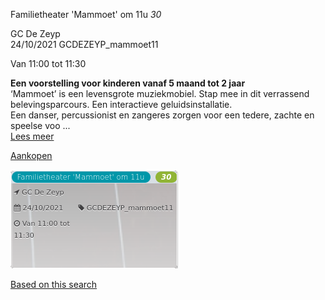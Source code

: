 Familietheater 'Mammoet' om 11u *30*

GC De Zeyp  
24/10/2021 GCDEZEYP\_mammoet11  

Van 11:00 tot 11:30

  

  

**Een voorstelling voor kinderen vanaf 5 maand tot 2 jaar**  
‘Mammoet’ is een levensgrote muziekmobiel. Stap mee in dit verrassend belevingsparcours. Een interactieve geluidsinstallatie.  
Een danser, percussionist en zangeres zorgen voor een tedere, zachte en speelse voo  ...  
[Lees meer](https://tickets.vgc.be/activity/subscribe/GCDEZEYP_mammoet11)

[Aankopen](https://tickets.vgc.be/ticketingActivity/subscribe/GCDEZEYP_mammoet11)

![](64055.png)

[Based on this search](https://tickets.vgc.be/activity/index?&vrijeplaatsen=1&Age%5B%5D=3%2C4&entity=276)